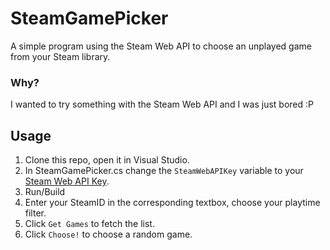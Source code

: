 # SteamGamePicker
A simple program using the Steam Web API to choose an unplayed game from your Steam library.

### Why?
I wanted to try something with the Steam Web API and I was just bored :P

## Usage
1. Clone this repo, open it in Visual Studio.
2. In SteamGamePicker.cs change the `SteamWebAPIKey` variable to your [Steam Web API Key](https://steamcommunity.com/dev/apikey).
3. Run/Build
4. Enter your SteamID in the corresponding textbox, choose your playtime filter.
5. Click `Get Games` to fetch the list.
6. Click `Choose!` to choose a random game.
